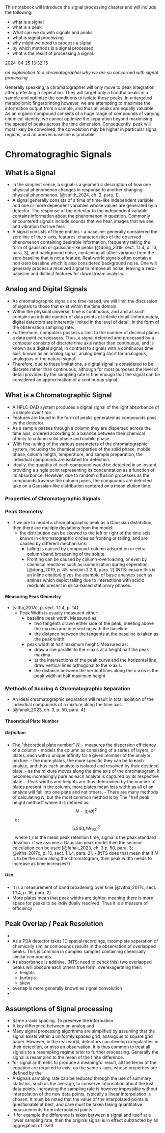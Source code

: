 This notebook will introduce the signal processing chapter and will include the following:

- what is a signal
- what is a peak
- What can we do with signals and peaks
- what is signal processing
- why might we need to process a signal
- by which methods is a signal processed
- what is the result of processing a signal.

2024-04-25 13:32:15

*an explanation to a chromatographer why we are so concerned with signal processing*

Generally speaking, a chromatographer will only move to peak integration after prefecting a seperation. They will target only a handful peaks in a sample and optimize the conditions to isolate these peaks. In untargeted metabolomic fingerprinting however, we are attempting to maximise the information output from a sample, and thus all peaks are equally valuable. As an organic compound consists of a huge range of compounds of varying chemical identity, we cannot optimize the separation beyond maximising the spread of peaks across the time dimension. Consequently, peak will most likely be convolved, the convolution may be higher in particular signal regions, and an uneven baseline is probable.

# Chromatograghic Signals

## What is a Signal

- in the simplest sense, a signal is a geometric description of how one physical phenomenon changes in response to another changing physical phenomenon. [@smith_2024, ch. 2, para. 1].
- A signal generally consists of a time of time-like independent variable and one or more dependent variables whose values are generated by a detector. The response of the detector to the independent variable contains information about the phenomenon in question. Commonly encountered signals include sounds that we hear, images that we see, and vibration that we feel.
- A signal consists of three entities - a baseline: generally considered the zero line of the x-axis, features: characteristics of the observed phenomenon containing desirable information, frequently taking the form of gaussian or gaussian-like peaks [@dong_2019, sect. 1.1.4, p. 13, para. 3], and background noise, containing all other variance from the zero baseline that is not a feature. Real-world signals often contain a non-zero baseline which is also considered background noise. One will generally process a received signal to remove all noise, leaving a zero-baseline and distinct features for downstream analysis.

## Analog and Digital Signals

- As chromatographic signals are time-based, we will limit the discussion of signals to those that exist within the time domain.
- Within the physical universe, time is continuous, and and as such contains an infinite number of data points of infinite detail Unfortunately, digital detectors are inherently limited in the level of detail, in the form of the observation sampling rate.
- Furthermore, computers possess a limit to the number of decimal places a data point can possess. Thus, a signal detected and processed by a computer consists of discrete time axis rather than continuous, and is known as a digital signal, in contrast to signals with a continuous time axis, known as an analog signal, analog being short for analogous, analogous of the natural signal.
- Therefore, due to these limitations, a digital signal is considered to be discrete rather than continuous, although for most purposes the level of detail provided by the sampling rate is fine enough that the signal can be considered an approximation of a continuous signal.

## What is a Chromatographic Signal

- A HPLC-DAD system produces a digital signal of the light absorbance of a sample over time.
- Features are found in the form of peaks generated as compounds pass by the detector.
- As a sample passes through a column they are dispersed across the time axis, ordered according to a balance between their chemical affinity to column solid phase and mobile phase.
- With fine-tuning of the various parameters of the chromatographic system, including the chemical properties of the solid phase, mobile phase, column length, temperature, and sample preparation, the individual compounds are isolated for detection.
- Ideally, the quantity of each compound would be detected in an instant, providing a single point representing its concentration as a function of its absorbance. However, due to random diffusion processes as the compounds traverse the column pores, the compounds are detected take on a Gaussian-like distribution centered on a mean elution time.

### Properties of Chromatographic Signals

### Peak Geometry

- If we are to model a chromatographic peak as a Gaussian distribition, then there are multiple deviations from the model:
  - the distribution can be skewed to the left or right of the time axis, known in chromatographic circles as fronting or tailing, and are caused by different mechanisms:
    - tailing is caused by compound-column adsorption or extra-column band broadening of the solute.
    - Fronting can be caused by column-overloading, or even by chemical reactions such as isomerization during seperation. [@dong_2019, p. 45, section 2.2.9, para. 2] (NTS: ensure this is an inline citation) gives the example of basic analytes such as amines which depict tailing due to interactions with acidic residuals present in silica-based stationary phases.

#### Measuring Peak Geometry

- [vitha_2017c, p. sect. 1.1.4, p. 14]
  - Peak Width is usually measured either:
    - baseline peak width. Measured as:
      - two tangents drawn either side of the peak, meeting above the maxima and intersecting with the baseline
      - the distance between the tangents at the baseline is taken as the peak width.
    - peak width at half maximum height. Measured as:
      - draw a line parallel to the x-axis at a height half the peak maxima.
      - at the intersections of the peak curve and the horizontal line, draw vertical lines orthogonal to the x-axis.
      - the distance between the vertical lines along the x-axis is the peak width at half maximum height.

### Methods of Scoring A Chromatographic Separation

- An ideal chromatographic separation will result in total isolation of the individual compounds of a mixture along the time axis.
- [@fanali_2023, ch. 3, p. 50, para. 4]

#### Theoretical Plate Number

##### Definition

  -  The "theoretical plate number" $N$:
    - measures the dispersion efficiency of a column
    - models the column as consisting of a series of layers, or plates, each with a unique affinity for a given member of the analyte mixture.
    - the more plates, the more specific they can be to each analyte, and thus each analyte is isolated and resolved by their destined plate.
    - as the mixture moves along the time axis of the chromatogram, it becomes increasingly pure as each analyte is captured by its respective plate.
    - Peak widths and heights are thus determined by the number of plates present in the column, more plates mean less width as all of an analyte will fall into one plate and not others.
    - There are many methods of calculating $N$, but the most common method is by The "half peak height method" where it is defined as: $$N = (t_r / \sigma)^2$$, or $$5.54 (t_r / W_{1/2})^2$$, where t_r is the mean peak retention time, sigma is the peak standard devation. if we assume a Gaussian peak model then the second calculation can be used [@fanali_2023, ch. 3 p. 50, para. 3; @vitha_2017c, p. 16, sect. 1.1.4, para. 2].
    - (NTS does that mean that if $N$ is to be the same along the chromatogram, then peak width needs to increase as time increases?)

##### Use

- It is a measurement of band broadening over time [@vitha_2017c, sect. 1.1.4, p. 16, para. 2]
- More plates mean that peak widths are tighter, meaning there is more space for peaks to be individually resolved. Thus it is a measure of efficiency


## Peak Overlap / Peak Resolution
- 
- As a PDA detector takes 1D spatial recordings, incomplete seperation of chemically similar compounds results in the observation of overlapped peaks. This is common in complex samples containing chemically similar compounds.
- As absorbance is additive, (NTS: need to cehck this) two overlapped peaks will obscure each others true form, overexagerating their:
  -  heights
  - kurtosis
  - skew
- overlap is more generally known as signal convolution
- 

## Assumptions of Signal processing

- Same x-axis spacing. To preserve the information 
- A key difference between an analog and
- Many signal processing algorithms are simplified by assuming that the signal exists within a uniformly spaced grid, analogous to square grid paper.
However, in the real world, detectors can develop irregularities in their detection, or miss an observation. It is thus common to treat all signals to a resampling regime prior to further processing. Generally the signal is resampled to the mean of the finite difference.
- for signal arithmetic to produce a meaningful result, all the terms of the equation are required to exist on the same x-axis, whose properties are defined by the
- A signals sampling rate can be reduced through the use of summary statistics, such as the average, to conserve information about the lost data points. Increasing the sampling rate is however impossible without interpolation of the new data points, typically a linear interpolation is chosen. It must be noted that the value of the interpolated points is questionable at best, and care must be taken taking quantitative measurements from interpolated points.
- If for example the difference is taken between a signal and itself at a lower sampling rate, then the original signal is in effect subtracted by an aggregation of itself. 